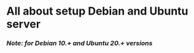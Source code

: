 All about setup Debian and Ubuntu server
========================================

### _Note: for Debian 10.+ and Ubuntu 20.+ versions_
